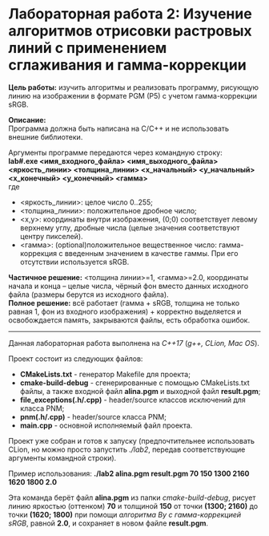 # Лабораторная работа 2: Изучение алгоритмов отрисовки растровых линий с применением сглаживания и гамма-коррекции

**Цель работы:** изучить алгоритмы и реализовать программу, рисующую линию на изображении в формате PGM (P5) с учетом гамма-коррекции sRGB.

**Описание:**\
Программа должна быть написана на C/C++ и не использовать внешние библиотеки.

Аргументы программе передаются через командную строку:\
**lab#.exe <имя_входного_файла> <имя_выходного_файла> <яркость_линии> <толщина_линии> <x_начальный> <y_начальный> <x_конечный> <y_конечный> <гамма>**\
где
- <яркость_линии>: целое число 0..255;
- <толщина_линии>: положительное дробное число;
- <x,y>: координаты внутри изображения, (0;0) соответствует левому верхнему углу, дробные числа (целые значения соответствуют центру пикселей).
- <гамма>: (optional)положительное вещественное число: гамма-коррекция с введенным значением в качестве гаммы. При его отсутствии используется sRGB.

**Частичное решение:** <толщина линии>=1, <гамма>=2.0, координаты начала и конца – целые числа, чёрный фон вместо данных исходного файла (размеры берутся из исходного файла).\
**Полное решение:** всё работает (гамма + sRGB, толщина не только равная 1, фон из входного изображения) + корректно выделяется и освобождается память, закрываются файлы, есть обработка ошибок.

____________________________________________________

Данная лабораторная работа выполнена на *C++17* (*g++, CLion, Mac OS*).

Проект состоит из следующих файлов:
- **CMakeLists.txt** - генератор Makefile для проекта;
- **cmake-build-debug** - сгенерированные с помощью CMakeLists.txt файлы, а также входной файл **alina.pgm** и выходной файл **result.pgm**;
- **file_exceptions(.h/.cpp)** - header/source классов исключений для класса PNM;
- **pnm(.h/.cpp)** - header/source класса PNM;
- **main.cpp** - основной исполняемый файл проекта.

Проект уже собран и готов к запуску (предпочтительнее использовать CLion, но можно просто запустить *./lab2*, передав соответствующие аргументы командной строки).

Пример использования: **./lab2 alina.pgm result.pgm 70 150 1300 2160 1620 1800 2.0**

Эта команда берёт файл **alina.pgm** из папки *cmake-build-debug*, рисует линию яркостью (оттенком) **70** и толщиной **150** от точки **(1300; 2160)** до точки **(1620; 1800)** при помощи *алгоритма Ву с гамма-коррекцией sRGB*, равной **2.0**, и сохраняет в новом файле **result.pgm**.
